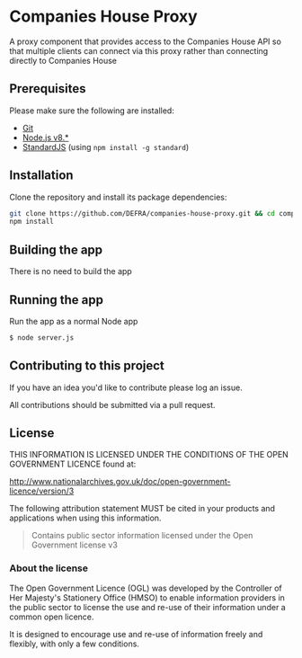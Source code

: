 # Companies House Proxy

A proxy component that provides access to the Companies House API so that multiple clients can connect via this proxy rather than connecting directly to Companies House


## Prerequisites

Please make sure the following are installed:

- [Git](https://git-scm.com/book/en/v2/Getting-Started-Installing-Git)
- [Node.js v8.*](https://nodejs.org/en/)
- [StandardJS](https://standardjs.com/) (using `npm install -g standard`)

## Installation

Clone the repository and install its package dependencies:

```bash
git clone https://github.com/DEFRA/companies-house-proxy.git && cd companies-house-proxy
npm install
```

## Building the app

There is no need to build the app

## Running the app

Run the app as a normal Node app

```sh
$ node server.js
```

## Contributing to this project

If you have an idea you'd like to contribute please log an issue.

All contributions should be submitted via a pull request.

## License

THIS INFORMATION IS LICENSED UNDER THE CONDITIONS OF THE OPEN GOVERNMENT LICENCE found at:

<http://www.nationalarchives.gov.uk/doc/open-government-licence/version/3>

The following attribution statement MUST be cited in your products and applications when using this information.

>Contains public sector information licensed under the Open Government license v3

### About the license

The Open Government Licence (OGL) was developed by the Controller of Her Majesty's Stationery Office (HMSO) to enable information providers in the public sector to license the use and re-use of their information under a common open licence.

It is designed to encourage use and re-use of information freely and flexibly, with only a few conditions.
